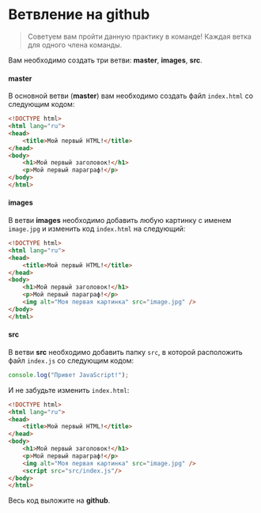 # Ветвление на github

> Советуем вам пройти данную практику в команде!
> Каждая ветка для одного члена команды.

Вам необходимо создать три ветви: **master**, **images**, **src**.

#### master

В основной ветви (**master**) вам необходимо создать файл `index.html` со следующим кодом:

```html
<!DOCTYPE html>
<html lang="ru">
<head>
    <title>Мой первый HTML!</title>
</head>
<body>
    <h1>Мой первый заголовок!</h1>
    <p>Мой первый параграф!</p>
</body> 
</html>
```

#### images

В ветви **images** необходимо добавить любую картинку с именем `image.jpg` и изменить код `index.html` на следующий:

```html
<!DOCTYPE html>
<html lang="ru">
<head>
    <title>Мой первый HTML!</title>
</head>
<body>
    <h1>Мой первый заголовок!</h1>
    <p>Мой первый параграф!</p>
    <img alt="Моя первая картинка" src="image.jpg" />
</body> 
</html>
```

#### src

В ветви **src** необходимо добавить папку `src`, в которой расположить файл `index.js` со следующим кодом:

```javascript
console.log("Привет JavaScript!");
```

И не забудьте изменить `index.html`:

```html
<!DOCTYPE html>
<html lang="ru">
<head>
    <title>Мой первый HTML!</title>
</head>
<body>
    <h1>Мой первый заголовок!</h1>
    <p>Мой первый параграф!</p>
    <img alt="Моя первая картинка" src="image.jpg" />
    <script src="src/index.js"/>
</body> 
</html>
```

Весь код выложите на **github**.
